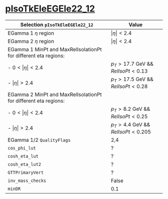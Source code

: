 # [pIsoTkEleEGEle22_12](../Phase2Menu_Legacy/IsoTkEleEGEle2212.html)

| Selection `pIsoTkEleEGEle22_12`                                   | Value                                 |
|-------------------------------------------------------------------|---------------------------------------|
| EGamma 1 $\eta$ region                                            | $\lvert\eta\rvert < 2.4$              |
| EGamma 2 $\eta$ region                                            | $\lvert\eta\rvert < 2.4$              |
| EGamma 1 MinPt and MaxRelIsolationPt for different eta regions:   |                                       |
|    - $0<\lvert\eta\rvert<2.4$                                     | $p_T>17.7$ GeV && $RelIsoPt<0.13$     |
|    - $\lvert\eta\rvert>2.4$                                       | $p_T>17.5$ GeV && $RelIsoPt<0.28$     |
| EGamma 2 MinPt and MaxRelIsolationPt for different eta regions:   |                                       |
|    - $0<\lvert\eta\rvert<2.4$                                     | $p_T>8.2$ GeV && $RelIsoPt<0.25$      |
|    - $\lvert\eta\rvert>2.4$                                       | $p_T>4.4$ GeV && $RelIsoPt<0.205$     |
| EGamma 1/2 `QualityFlags`                                         | 2,4                                   |
| `cos_phi_lut`                                                     | ?                                     |
| `cosh_eta_lut`                                                    | ?                                     |
| `cosh_eta_lut2`                                                   | ?                                     |
| `GTTPrimaryVert`                                                  | ?                                     |
| `inv_mass_checks`                                                 | False                                 |
| `minDR`                                                           | 0.1                                   |